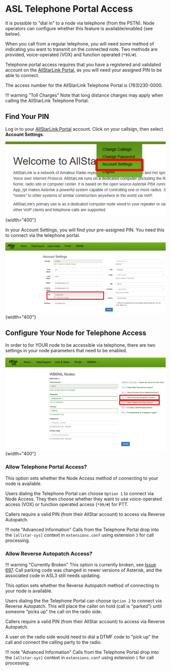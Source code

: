 # ASL Telephone Portal Access
It is possible to "dial in" to a node via telephone (from the PSTN). Node operators can configure whether this feature is available/enabled (see below).

When you call from a regular telephone, you will need some method of indicating you want to transmit on the connected note. Two methods are provided, voice-operated (VOX) and function operated (`*99/#`).

Telephone portal access requires that you have a registered and validated account on the [AllStarLink Portal](https://www.allstarlink.org/portal), as you will need your assigned PIN to be able to connect.

The access number for the AllStarLink Telephone Portal is (763)230-0000. 

!!! warning "Toll Charges"
    Note that long distance charges may apply when calling the AllStarLink Telephone Portal.

## Find Your PIN
Log in to your [AllStarLink Portal](https://www.allstarlink.org/portal) account. Click on your callsign, then select **Account Settings**.

![Step 1 Account Settings](img/1_account_settings.png){width="400"}

In your Account Settings, you will find your pre-assigned PIN. You need this to connect via the telephone portal.

![Step 2 Portal PIN](img/2_portal_pin.png){width="400"}


## Configure Your Node for Telephone Access
In order to for YOUR node to be accessible via telephone, there are two settings in your node parameters that need to be enabled.

![Step 3 Node Parameters](img/3_node_parameters.png){width="400"}

### Allow Telephone Portal Access?
This option sets whether the Node Access method of connecting to your node is available.

Users dialing the Telephone Portal can choose `Option 1` to connect via Node Access. They then choose whether they want to use voice-operated access (VOX) or function operated access (`*99/#`) for PTT. 

Callers require a valid PIN (from their AllStar account) to access via Reverse Autopatch.

!!! note "Advanced Information"
    Calls from the Telephone Portal drop into the `[allstar-sys]` context in `extensions.conf` using extension `3` for call processing.

### Allow Reverse Autopatch Access?
!!! warning "Currently Broken"
    This option is currently broken, see [Issue 697](https://github.com/AllStarLink/app_rpt/issues/697). Call parking code was changed in newer versions of Asterisk, and the associated code in ASL3 still needs updating.

This option sets whether the Reverse Autopatch method of connecting to your node is available.

Users dialing the the Telephone Portal can choose `Option 2` to connect via Reverse Autopatch. This will place the caller on hold (call is "parked") until someone "picks up" the call on the radio side.

Callers require a valid PIN (from their AllStar account) to access via Reverse Autopatch.

A user on the radio side would need to dial a DTMF code to "pick up" the call and connect the calling party to the radio.

!!! note "Advanced Information"
    Calls from the Telephone Portal drop into the `[allstar-sys]` context in `extensions.conf` using extension `1` for call processing.
